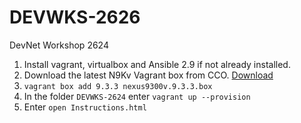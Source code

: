 # DEVWKS-2626
DevNet Workshop 2624

1. Install vagrant, virtualbox and Ansible 2.9 if not already installed. 
2. Download the latest N9Kv Vagrant box from CCO. [Download](https://software.cisco.com/download/home/286312239/type/282088129/release/9.3(3)?i=!pp)
3. `vagrant box add 9.3.3 nexus9300v.9.3.3.box`
4. In the folder `DEVWKS-2624` enter `vagrant up --provision`
5. Enter `open Instructions.html`
